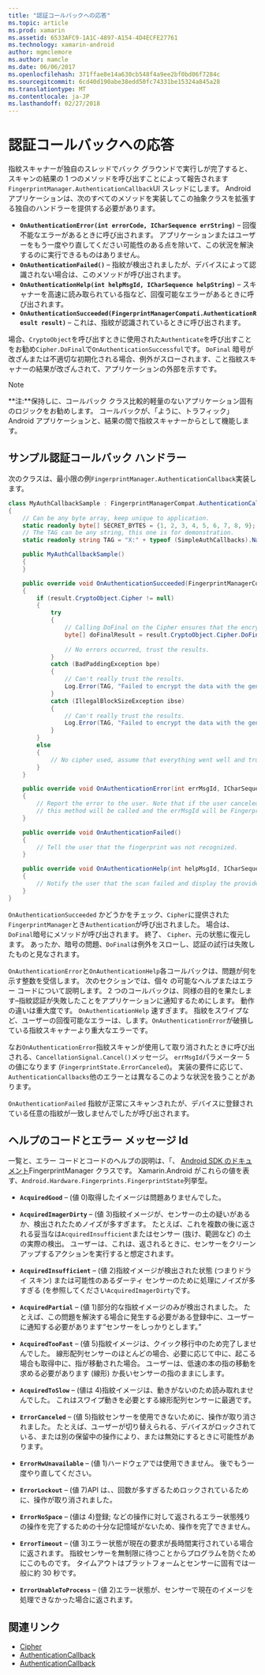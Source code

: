 ```yaml
---
title: "認証コールバックへの応答"
ms.topic: article
ms.prod: xamarin
ms.assetid: 6533AFC9-1A1C-4897-A154-4D4ECFE27761
ms.technology: xamarin-android
author: mgmclemore
ms.author: mamcle
ms.date: 06/06/2017
ms.openlocfilehash: 371ffae8e14a630cb548f4a9ee2bf0bd06f7284c
ms.sourcegitcommit: 6cd40d190abe38edd50fc74331be15324a845a28
ms.translationtype: MT
ms.contentlocale: ja-JP
ms.lasthandoff: 02/27/2018
---
```

# <a name="responding-to-authentication-callbacks"></a>認証コールバックへの応答

指紋スキャナーが独自のスレッドでバック グラウンドで実行しが完了すると、スキャンの結果の 1 つのメソッドを呼び出すことによって報告されます`FingerprintManager.AuthenticationCallback`UI スレッドにします。 Android アプリケーションは、次のすべてのメソッドを実装してこの抽象クラスを拡張する独自のハンドラーを提供する必要があります。

* **`OnAuthenticationError(int errorCode, ICharSequence errString)`** &ndash; 回復不能なエラーがあるときに呼び出されます。 アプリケーションまたはユーザーをもう一度やり直してください可能性のある点を除いて、この状況を解決するのに実行できるものはありません。
* **`OnAuthenticationFailed()`** &ndash; 指紋が検出されましたが、デバイスによって認識されない場合は、このメソッドが呼び出されます。
* **`OnAuthenticationHelp(int helpMsgId, ICharSequence helpString)`** &ndash; スキャナーを高速に読み取られている指など、回復可能なエラーがあるときに呼び出されます。
* **`OnAuthenticationSucceeded(FingerprintManagerCompati.AuthenticationResult result)`** &ndash; これは、指紋が認識されているときに呼び出されます。

場合、`CryptoObject`を呼び出すときに使用された`Authenticate`を呼び出すことをお勧め`Cipher.DoFinal`で`OnAuthenticationSuccessful`です。
`DoFinal` 暗号が改ざんまたは不適切な初期化される場合、例外がスローされます、こと指紋スキャナーの結果が改ざんされて、アプリケーションの外部を示すです。


> [!NOTE]
> **注:**保持しに、コールバック クラス比較的軽量のないアプリケーション固有のロジックをお勧めします。 コールバックが、「ように、トラフィック」Android アプリケーションと、結果の間で指紋スキャナーからとして機能します。

## <a name="a-sample-authentication-callback-handler"></a>サンプル認証コールバック ハンドラー

次のクラスは、最小限の例`FingerprintManager.AuthenticationCallback`実装します。 

```csharp
class MyAuthCallbackSample : FingerprintManagerCompat.AuthenticationCallback
{
    // Can be any byte array, keep unique to application.
    static readonly byte[] SECRET_BYTES = {1, 2, 3, 4, 5, 6, 7, 8, 9};
    // The TAG can be any string, this one is for demonstration.
    static readonly string TAG = "X:" + typeof (SimpleAuthCallbacks).Name;

    public MyAuthCallbackSample()
    {
    }

    public override void OnAuthenticationSucceeded(FingerprintManagerCompat.AuthenticationResult result)
    {
        if (result.CryptoObject.Cipher != null) 
        {
            try
            {
                // Calling DoFinal on the Cipher ensures that the encryption worked.
                byte[] doFinalResult = result.CryptoObject.Cipher.DoFinal(SECRET_BYTES);
    
                // No errors occurred, trust the results.              
            }
            catch (BadPaddingException bpe)
            {
                // Can't really trust the results.
                Log.Error(TAG, "Failed to encrypt the data with the generated key." + bpe);
            }
            catch (IllegalBlockSizeException ibse)
            {
                // Can't really trust the results.
                Log.Error(TAG, "Failed to encrypt the data with the generated key." + ibse);
            }
        }
        else
        {
            // No cipher used, assume that everything went well and trust the results.
        }
    }

    public override void OnAuthenticationError(int errMsgId, ICharSequence errString)
    {
        // Report the error to the user. Note that if the user canceled the scan,
        // this method will be called and the errMsgId will be FingerprintState.ErrorCanceled.
    }

    public override void OnAuthenticationFailed()
    {
        // Tell the user that the fingerprint was not recognized.
    }

    public override void OnAuthenticationHelp(int helpMsgId, ICharSequence helpString)
    {
        // Notify the user that the scan failed and display the provided hint.
    }
}
```

`OnAuthenticationSucceeded` かどうかをチェック、`Cipher`に提供された`FingerprintManager`とき`Authentication`が呼び出されました。 場合は、`DoFinal`暗号にメソッドが呼び出されます。 終了、 `Cipher`、元の状態に復元します。 あったか、暗号の問題、`DoFinal`は例外をスローし、認証の試行は失敗したものと見なされます。

`OnAuthenticationError`と`OnAuthenticationHelp`各コールバックは、問題が何を示す整数を受信します。 次のセクションでは、個々 の可能なヘルプまたはエラー コードについて説明します。 2 つのコールバックは、同様の目的を果たします&ndash;指紋認証が失敗したことをアプリケーションに通知するためにします。 動作の違いは重大度です。 `OnAuthenticationHelp` 速すぎます。 指紋をスワイプなど、ユーザーの回復可能なエラーは、します。`OnAuthenticationError`が破損している指紋スキャナーより重大なエラーです。

なお`OnAuthenticationError`指紋スキャンが使用して取り消されたときに呼び出される、`CancellationSignal.Cancel()`メッセージ。 `errMsgId`パラメーター 5 の値になります (`FingerprintState.ErrorCanceled`)。 実装の要件に応じて、`AuthenticationCallbacks`他のエラーとは異なるこのような状況を扱うことがあります。 

`OnAuthenticationFailed` 指紋が正常にスキャンされたが、デバイスに登録されている任意の指紋が一致しませんでしたが呼び出されます。 

## <a name="help-codes-and-error-message-ids"></a>ヘルプのコードとエラー メッセージ Id 

一覧と、エラー コードとコードのヘルプの説明は、「、 [Android SDK のドキュメント](http://developer.android.com/reference/android/hardware/fingerprint/FingerprintManager.html#FINGERPRINT_ACQUIRED_GOOD)FingerprintManager クラスです。 Xamarin.Android がこれらの値を表す、`Android.Hardware.Fingerprints.FingerprintState`列挙型。


-   **`AcquiredGood`** &ndash; (値 0)取得したイメージは問題ありませんでした。


-   **`AcquiredImagerDirty`** &ndash; (値 3)指紋イメージが、センサーの土の疑いがあるか、検出されたためノイズが多すぎます。 たとえば、これを複数の後に返される妥当なは`AcquiredInsufficient`またはセンサー (抜け、範囲など) の土の実際の検出。 ユーザーは、これは、返されるときに、センサーをクリーンアップするアクションを実行すると想定されます。


-   **`AcquiredInsufficient`** &ndash; (値 2)指紋イメージが検出された状態 (つまりドライ スキン) または可能性のあるダーティ センサーのために処理にノイズが多すぎる (を参照してください`AcquiredImagerDirty`です。



-   **`AcquiredPartial`** &ndash; (値 1)部分的な指紋イメージのみが検出されました。 たとえば、この問題を解決する場合に発生する必要がある登録中に、ユーザーに通知する必要があります&ldquo;センサーをしっかりとします。&rdquo;



-   **`AcquiredTooFast`** &ndash; (値 5)指紋イメージは、クイック移行中のため完了しませんでした。 線形配列センサーのほとんどの場合、必要に応じて中に、起こる場合も取得中に、指が移動された場合。 ユーザーは、低速の本の指の移動を求める必要があります (線形) か長いセンサーの指のままにします。




-   **`AcquiredToSlow`** &ndash; (値は 4)指紋イメージは、動きがないのため読み取れませんでした。 これはスワイプ動きを必要とする線形配列センサーに最適です。



-   **`ErrorCanceled`** &ndash; (値 5)指紋センサーを使用できないために、操作が取り消されました。 たとえば、ユーザーが切り替えられる、デバイスがロックされている、または別の保留中の操作により、または無効にするときに可能性があります。



-   **`ErrorHwUnavailable`** &ndash; (値 1)ハードウェアでは使用できません。 後でもう一度やり直してください。




-   **`ErrorLockout`** &ndash; (値 7)API は、、回数が多すぎるためロックされているために、操作が取り消されました。




-   **`ErrorNoSpace`** &ndash; (値は 4)登録; などの操作に対して返されるエラー状態残りの操作を完了するための十分な記憶域がないため、操作を完了できません。



-   **`ErrorTimeout`** &ndash; (値 3)エラー状態が現在の要求が長時間実行されている場合に返されます。 指紋センサーを無制限に待つことからプログラムを防ぐためにこのものです。 タイムアウトはプラットフォームとセンサーに固有では一般に約 30 秒です。



-   **`ErrorUnableToProcess`** &ndash; (値 2)エラー状態が、センサーで現在のイメージを処理できなかった場合に返されます。



## <a name="related-links"></a>関連リンク

- [Cipher](https://docs.oracle.com/javase/7/docshttps://developer.xamarin.com/api/javax/crypto/Cipher.html)
- [AuthenticationCallback](http://developer.android.com/reference/android/hardware/fingerprint/FingerprintManager.AuthenticationCallback.html)
- [AuthenticationCallback](http://developer.android.com/reference/android/support/v4/hardware/fingerprint/FingerprintManagerCompat.AuthenticationCallback.html)
